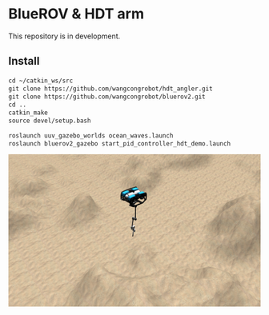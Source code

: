 # BlueROV & HDT arm

This repository is in development. 

## Install

```
cd ~/catkin_ws/src
git clone https://github.com/wangcongrobot/hdt_angler.git
git clone https://github.com/wangcongrobot/bluerov2.git
cd ..
catkin_make
source devel/setup.bash
```

```
roslaunch uuv_gazebo_worlds ocean_waves.launch
roslaunch bluerov2_gazebo start_pid_controller_hdt_demo.launch
```

![bluerov2_hdt_uuvsim](./bluerov2_hdt_uuvsim.png)